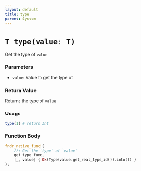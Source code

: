 ```yaml
---
layout: default
title: type
parent: System
---
```


# `T type(value: T)`
Get the type of `value`

### Parameters 
- `value`: Value to get the type of

### Return Value
Returns the type of `value`

### Usage
```r
type(1) # return Int
```

### Function Body
```rust
fndr_native_func!(
    /// Get the `type` of `value`
    get_type_func,
    |_, value| { Ok(Type(value.get_real_type_id()).into()) }
);
```
